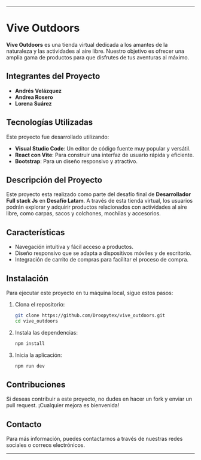 

---

# Vive Outdoors

**Vive Outdoors** es una tienda virtual dedicada a los amantes de la naturaleza y las actividades al aire libre. Nuestro objetivo es ofrecer una amplia gama de productos para que disfrutes de tus aventuras al máximo.

## Integrantes del Proyecto

- **Andrés Velázquez**
- **Andrea Rosero**
- **Lorena Suárez**

## Tecnologías Utilizadas

Este proyecto fue desarrollado utilizando:

- **Visual Studio Code**: Un editor de código fuente muy popular y versátil.
- **React con Vite**: Para construir una interfaz de usuario rápida y eficiente.
- **Bootstrap**: Para un diseño responsivo y atractivo.

## Descripción del Proyecto

Este proyecto esta realizado como parte del desafío final de **Desarrollador Full stack Js** en **Desafío Latam**. A través de esta tienda virtual, los usuarios podrán explorar y adquirir productos relacionados con actividades al aire libre, como carpas, sacos y colchones, mochilas y accesorios.

## Características

- Navegación intuitiva y fácil acceso a productos.
- Diseño responsivo que se adapta a dispositivos móviles y de escritorio.
- Integración de carrito de compras para facilitar el proceso de compra.

## Instalación

Para ejecutar este proyecto en tu máquina local, sigue estos pasos:

1. Clona el repositorio:
   ```bash
   git clone https://github.com/Droopytex/vive_outdoors.git
   cd vive_outdoors
   ```

2. Instala las dependencias:
   ```bash
   npm install
   ```

3. Inicia la aplicación:
   ```bash
   npm run dev
   ```

## Contribuciones

Si deseas contribuir a este proyecto, no dudes en hacer un fork y enviar un pull request. ¡Cualquier mejora es bienvenida!

## Contacto

Para más información, puedes contactarnos a través de nuestras redes sociales o correos electrónicos.

---
